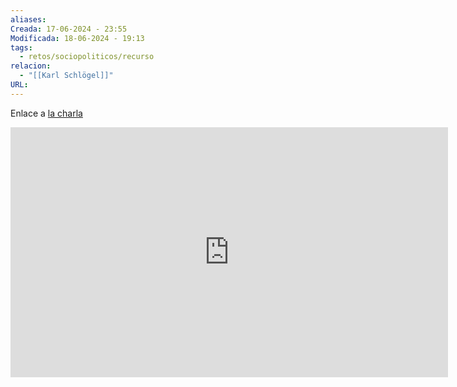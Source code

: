```yaml
---
aliases: 
Creada: 17-06-2024 - 23:55
Modificada: 18-06-2024 - 19:13
tags:
  - retos/sociopoliticos/recurso
relacion:
  - "[[Karl Schlögel]]"
URL:
---
```


Enlace a [la charla](https://escolaeuropeadhumanitats.com/conferencies_i_debats/el-segle-sovietic-un-mon-perdut/)

<iframe width="700" height="400" src="https://www.youtube.com/embed/0buZKvp4VjI?si=4NT6t6aSdzOU5Bnc" title="YouTube video player" frameborder="0" allow="accelerometer; autoplay; clipboard-write; encrypted-media; gyroscope; picture-in-picture; web-share" referrerpolicy="strict-origin-when-cross-origin" allowfullscreen></iframe>